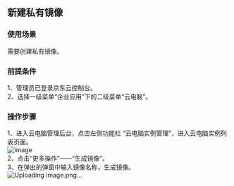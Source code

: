 ## 新建私有镜像
### 使用场景
需要创建私有镜像。<br>
### 前提条件
1、管理员已登录京东云控制台。<br>
2、选择一级菜单“企业应用”下的二级菜单“云电脑”。<br>
### 操作步骤
1、进入云电脑管理后台，点击左侧功能栏  “云电脑实例管理”，进入云电脑实例列表页面。<br>
![image](https://user-images.githubusercontent.com/103625856/189861122-26011e38-e972-44f7-bda7-73cfaac85225.png) <br>
2、点击“更多操作”——“生成镜像”。<br>
3、在弹出的弹窗中输入镜像名称，生成镜像。<br>
![Uploading image.png…]()<br>


